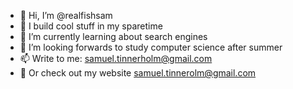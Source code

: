 - 👋 Hi, I’m @realfishsam
- 👀 I build cool stuff in my sparetime
- 🌱 I’m currently learning about search engines 
- 💞️ I’m looking forwards to study computer science after summer
- 📫 Write to me: samuel.tinnerholm@gmail.com
- 💞️ Or check out my website samuel.tinnerolm@gmail.com

<!---
realfishsam/realfishsam is a ✨ special ✨ repository because its `README.md` (this file) appears on your GitHub profile.
You can click the Preview link to take a look at your changes.
--->
